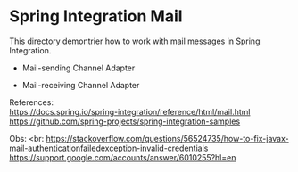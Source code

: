 # Spring Integration Mail

This directory demontrier how to work with mail messages in Spring Integration.

- Mail-sending Channel Adapter

- Mail-receiving Channel Adapter

References: <br>
https://docs.spring.io/spring-integration/reference/html/mail.html <br>
https://github.com/spring-projects/spring-integration-samples

Obs: <br:
https://stackoverflow.com/questions/56524735/how-to-fix-javax-mail-authenticationfailedexception-invalid-credentials
https://support.google.com/accounts/answer/6010255?hl=en
